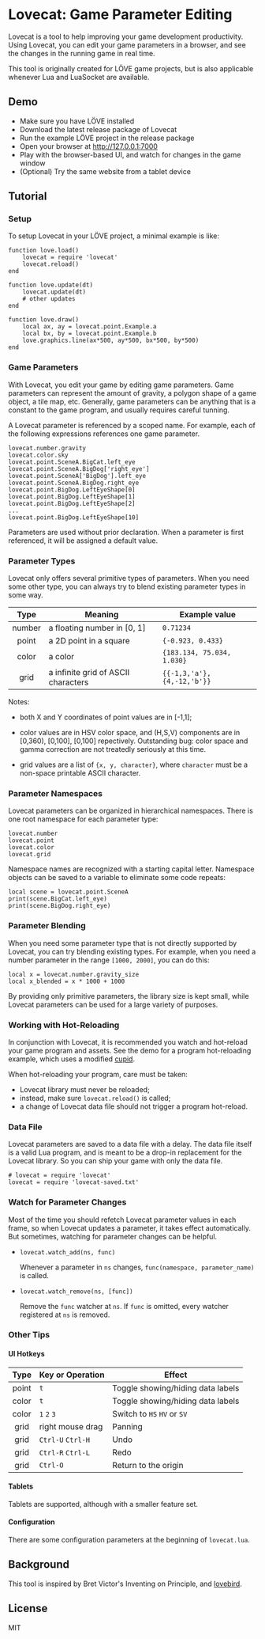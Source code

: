 
Lovecat: Game Parameter Editing
===============================

Lovecat is a tool to help improving your game development productivity. Using
Lovecat, you can edit your game parameters in a browser, and see the changes
in the running game in real time.

This tool is originally created for LÖVE game projects, but is also applicable
whenever Lua and LuaSocket are available.

Demo
----

* Make sure you have LÖVE installed
* Download the latest release package of Lovecat
* Run the example LÖVE project in the release package
* Open your browser at http://127.0.0.1:7000
* Play with the browser-based UI, and watch for changes in the game window
* (Optional) Try the same website from a tablet device

Tutorial
--------

### Setup

To setup Lovecat in your LÖVE project, a minimal example is like:

```
function love.load()
    lovecat = require 'lovecat'
    lovecat.reload()
end

function love.update(dt)
    lovecat.update(dt)
    # other updates
end

function love.draw()
    local ax, ay = lovecat.point.Example.a
    local bx, by = lovecat.point.Example.b
    love.graphics.line(ax*500, ay*500, bx*500, by*500)
end
```

### Game Parameters

With Lovecat, you edit your game by editing game parameters. Game parameters
can represent the amount of gravity, a polygon shape of a game object, a tile
map, etc. Generally, game parameters can be anything that is a constant to the
game program, and usually requires careful tunning.

A Lovecat parameter is referenced by a scoped name. For example, each of the
following expressions references one game parameter.

```
lovecat.number.gravity
lovecat.color.sky
lovecat.point.SceneA.BigCat.left_eye
lovecat.point.SceneA.BigDog['right_eye']
lovecat.point.SceneA['BigDog'].left_eye
lovecat.point.SceneA.BigDog.right_eye
lovecat.point.BigDog.LeftEyeShape[0]
lovecat.point.BigDog.LeftEyeShape[1]
lovecat.point.BigDog.LeftEyeShape[2]
...
lovecat.point.BigDog.LeftEyeShape[10]
```

Parameters are used without prior declaration. When a parameter is first
referenced, it will be assigned a default value.

### Parameter Types

Lovecat only offers several primitive types of parameters. When you need some
other type, you can always try to blend existing parameter types in some way.

| Type    | Meaning                                  | Example value               |
|:-------:|------------------------------------------|-----------------------------|
| number  | a floating number in [0, 1]              | `0.71234`                   |
| point   | a 2D point in a square                   | `{-0.923, 0.433}`           |
| color   | a color                                  | `{183.134, 75.034, 1.030}`  |
| grid    | a infinite grid of ASCII characters      | `{{-1,3,'a'}, {4,-12,'b'}}` |

Notes:

* both X and Y coordinates of point values are in [-1,1];

* color values are in HSV color space, and (H,S,V) components are in [0,360),
  [0,100], [0,100] repectively. Outstanding bug: color space and gamma
  correction are not treatedly seriously at this time.

* grid values are a list of `{x, y, character}`, where `character` must be a
  non-space printable ASCII character.

### Parameter Namespaces

Lovecat parameters can be organized in hierarchical namespaces. There is one
root namespace for each parameter type:

```
lovecat.number
lovecat.point
lovecat.color
lovecat.grid
```

Namespace names are recognized with a starting capital letter. Namespace
objects can be saved to a variable to eliminate some code repeats:

```
local scene = lovecat.point.SceneA
print(scene.BigCat.left_eye)
print(scene.BigDog.right_eye)
```

### Parameter Blending

When you need some parameter type that is not directly supported by Lovecat,
you can try blending existing types. For example, when you need a number
parameter in the range `[1000, 2000]`, you can do this:

```
local x = lovecat.number.gravity_size
local x_blended = x * 1000 + 1000
```

By providing only primitive parameters, the library size is kept small, while
Lovecat parameters can be used for a large variety of purposes.

### Working with Hot-Reloading

In conjunction with Lovecat, it is recommended you watch and hot-reload your
game program and assets. See the demo for a program hot-reloading example,
which uses a modified [cupid](https://bitbucket.org/basicer/cupid/).

When hot-reloading your program, care must be taken:

* Lovecat library must never be reloaded;
* instead, make sure `lovecat.reload()` is called;
* a change of Lovecat data file should not trigger a program hot-reload.

### Data File

Lovecat parameters are saved to a data file with a delay. The data file itself
is a valid Lua program, and is meant to be a drop-in replacement for the
Lovecat library. So you can ship your game with only the data file.

```
# lovecat = require 'lovecat'
lovecat = require 'lovecat-saved.txt'
```

### Watch for Parameter Changes

Most of the time you should refetch Lovecat parameter values in each frame, so
when Lovecat updates a parameter, it takes effect automatically. But
sometimes, watching for parameter changes can be helpful.

* `lovecat.watch_add(ns, func)`

    Whenever a parameter in `ns` changes, `func(namespace, parameter_name)` is
    called.

* `lovecat.watch_remove(ns, [func])`

    Remove the `func` watcher at `ns`. If `func` is omitted, every watcher
    registered at `ns` is removed.

### Other Tips

#### UI Hotkeys

| Type    | Key or Operation            | Effect                            |
|:-------:|-----------------------------|-----------------------------------|
| point   | `t`                         | Toggle showing/hiding data labels |
| color   | `t`                         | Toggle showing/hiding data labels |
| color   | `1` `2` `3`                 | Switch to `HS` `HV` or `SV`       |
| grid    | right mouse drag            | Panning                           |
| grid    | `Ctrl-U` `Ctrl-H`           | Undo                              |
| grid    | `Ctrl-R` `Ctrl-L`           | Redo                              |
| grid    | `Ctrl-O`                    | Return to the origin              |

#### Tablets

Tablets are supported, although with a smaller feature set.

#### Configuration

There are some configuration parameters at the beginning of `lovecat.lua`.

Background
----------

This tool is inspired by Bret Victor's Inventing on Principle,
and [lovebird](https://github.com/rxi/lovebird).

License
-------

MIT
